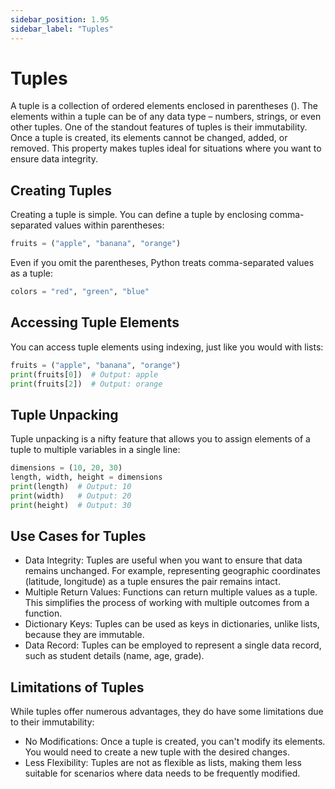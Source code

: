 ```yaml
---
sidebar_position: 1.95
sidebar_label: "Tuples"
---
```


# Tuples

A tuple is a collection of ordered elements enclosed in parentheses (). The elements within a tuple can be of any data type – numbers, strings, or even other tuples. One of the standout features of tuples is their immutability. Once a tuple is created, its elements cannot be changed, added, or removed. This property makes tuples ideal for situations where you want to ensure data integrity.

## Creating Tuples

Creating a tuple is simple. You can define a tuple by enclosing comma-separated values within parentheses:

```python
fruits = ("apple", "banana", "orange")
```

Even if you omit the parentheses, Python treats comma-separated values as a tuple:

```python
colors = "red", "green", "blue"
```

## Accessing Tuple Elements

You can access tuple elements using indexing, just like you would with lists:

```python
fruits = ("apple", "banana", "orange")
print(fruits[0])  # Output: apple
print(fruits[2])  # Output: orange
```

## Tuple Unpacking

Tuple unpacking is a nifty feature that allows you to assign elements of a tuple to multiple variables in a single line:

```python
dimensions = (10, 20, 30)
length, width, height = dimensions
print(length)  # Output: 10
print(width)   # Output: 20
print(height)  # Output: 30
```

## Use Cases for Tuples

- Data Integrity: Tuples are useful when you want to ensure that data remains unchanged. For example, representing geographic coordinates (latitude, longitude) as a tuple ensures the pair remains intact.
- Multiple Return Values: Functions can return multiple values as a tuple. This simplifies the process of working with multiple outcomes from a function.
- Dictionary Keys: Tuples can be used as keys in dictionaries, unlike lists, because they are immutable.
- Data Record: Tuples can be employed to represent a single data record, such as student details (name, age, grade).

## Limitations of Tuples

While tuples offer numerous advantages, they do have some limitations due to their immutability:

- No Modifications: Once a tuple is created, you can't modify its elements. You would need to create a new tuple with the desired changes.
- Less Flexibility: Tuples are not as flexible as lists, making them less suitable for scenarios where data needs to be frequently modified.
